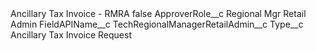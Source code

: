 <?xml version="1.0" encoding="UTF-8"?>
<CustomMetadata xmlns="http://soap.sforce.com/2006/04/metadata" xmlns:xsi="http://www.w3.org/2001/XMLSchema-instance" xmlns:xsd="http://www.w3.org/2001/XMLSchema">
    <label>Ancillary Tax Invoice - RMRA</label>
    <protected>false</protected>
    <values>
        <field>ApproverRole__c</field>
        <value xsi:type="xsd:string">Regional Mgr Retail Admin</value>
    </values>
    <values>
        <field>FieldAPIName__c</field>
        <value xsi:type="xsd:string">TechRegionalManagerRetailAdmin__c</value>
    </values>
    <values>
        <field>Type__c</field>
        <value xsi:type="xsd:string">Ancillary Tax Invoice Request</value>
    </values>
</CustomMetadata>
